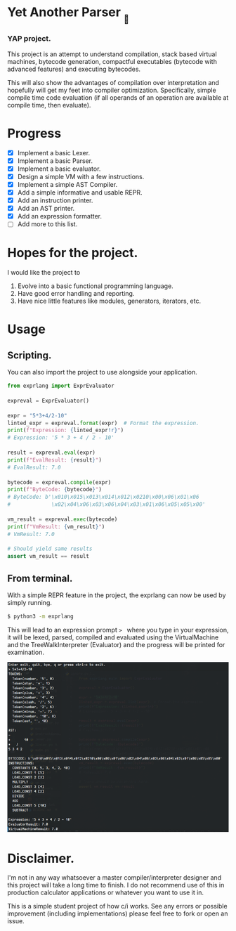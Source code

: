 # Yet Another Parser <sub><sub>👏</sub></sub>

### **YAP** project.

This project is an attempt to understand compilation, stack based virtual machines, bytecode generation, compactful executables (bytecode with advanced features) and executing bytecodes.

This will also show the advantages of compilation over interpretation and hopefully will get my feet into compiler optimization. Specifically, simple compile time code evaluation (if all operands of an operation are available at compile time, then evaluate).

# Progress

- [x] Implement a basic Lexer.
- [x] Implement a basic Parser.
- [x] Implement a basic evaluator.
- [x] Design a simple VM with a few instructions.
- [x] Implement a simple AST Compiler.
- [x] Add a simple informative and usable REPR.
- [x] Add an instruction printer.
- [x] Add an AST printer.
- [x] Add an expression formatter.
- [ ] Add more to this list.

# Hopes for the project.

I would like the project to

1. Evolve into a basic functional programming language.
2. Have good error handling and reporting.
3. Have nice little features like modules, generators, iterators, etc.

# Usage

## Scripting.

You can also import the project to use alongside your application.

```python
from exprlang import ExprEvaluator

expreval = ExprEvaluator()

expr = "5*3+4/2-10"
linted_expr = expreval.format(expr)  # Format the expression.
print(f"Expression: {linted_expr!r}")
# Expression: '5 * 3 + 4 / 2 - 10'

result = expreval.eval(expr)
print(f"EvalResult: {result}")
# EvalResult: 7.0

bytecode = expreval.compile(expr)
print(f"ByteCode: {bytecode}")
# ByteCode: b'\x010\x015\x013\x014\x012\x0210\x00\x06\x01\x06
#             \x02\x04\x06\x03\x06\x04\x03\x01\x06\x05\x05\x00'

vm_result = expreval.exec(bytecode)
print(f"VmResult: {vm_result}")
# VmResult: 7.0

# Should yield same results
assert vm_result == result
```

## From terminal.

With a simple REPR feature in the project, the exprlang can now be used by simply running.

```bash
$ python3 -m exprlang
```

This will lead to an expression prompt `> ` where you type in your expression, it will be lexed, parsed, compiled and evaluated using the VirtualMachine and the TreeWalkInterpreter (Evaluator) and the progress will be printed for examination.

![Example Usage](/assets/example.png)

# Disclaimer.

I'm not in any way whatsoever a master compiler/interpreter designer and this project will take a long time to finish. I do not recommend use of this in production calculator applications or whatever you want to use it in.

This is a simple student project of how c/i works. See any errors or possible improvement (including implementations) please feel free to fork or open an issue.
